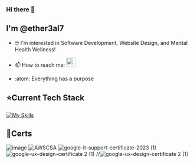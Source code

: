 ### Hi there 👋

<!--
**ether3al7/ether3al7** is a ✨ _special_ ✨ repository because its `README.md` (this file) appears on your GitHub profile.

Here are some ideas to get you started:

- 🔭 I’m currently working on ...
- 🌱 I’m currently learning ...
- 📫 How to reach me: ...
- ⚡ Fun fact: ...
![java](images/java.png | width=50)
## :hammer_and_wrench: Tools 
- [Java](https://www.java.com/en/)
- [JavaScript](https://www.javascript.com/)
- [React](https://reactjs.org/)
- [Tailwind CSS](https://tailwindcss.com/)
- [PostgreSQL](https://www.postgresql.org/)
- [Spring](https://spring.io/)
- [Bootstrap](https://getbootstrap.com/)
- [Docker](https://www.docker.com/)

[![Top Langs](https://github-readme-stats.vercel.app/api/top-langs/?username=Ether3al7&layout=compact)](https://github.com/anuraghazra/github-readme-stats)


## :bar_chart: Stats
![Ether3al7's GitHub stats](https://github-readme-stats.vercel.app/api?username=Ether3al7&show_icons=true&theme=blue-green)

[![Top Langs](https://github-readme-stats.vercel.app/api/top-langs/?username=Ether3al7&layout=compact&theme=blue-green)](https://github.com/anuraghazra/github-readme-stats)
-->

## I'm @ether3al7
- 🤓 I'm interested in Software Development, Website Design, and Mental Health Wellness!
- <p> 📫 How to reach me:
     <a href="https://www.linkedin.com/in/ryanefaw/">
       <img width="25px" src="https://skillicons.dev/icons?i=linkedin" />
     </a>
   </p>
- :atom: Everything has a purpose

## ⭐Current Tech Stack
[![My Skills](https://skillicons.dev/icons?i=python,java,aws,terradform,js,html,css,react,bootstrap,spring,gradle,postgresql,nodejs,firebase,jenkins,docker,blender&perline=7)](https://skillicons.dev)

## 📃Certs
![image](https://github.com/ether3al7/ether3al7/assets/103286201/aa9ff507-0b15-4fdd-8029-900594f12d26) 
![AWSCSA](https://github.com/ether3al7/ether3al7/assets/103286201/d265ab80-b034-4b9e-8ede-7bfca0741b54)
![google-it-support-certificate-2023 (1)](https://github.com/ether3al7/ether3al7/assets/103286201/df672197-0aeb-416e-94b0-7ae07a22d63c) 
![google-ux-design-certificate 2 (1)](https://github.com/ether3al7/ether3al7/assets/103286201/9e2968c4-9a95-4a78-aca1-72c66b2a599d)
//![google-ux-design-certificate 2 (1)](https://github.com/ether3al7/ether3al7/assets/103286201/9e2968c4-9a95-4a78-aca1-72c66b2a599d)










